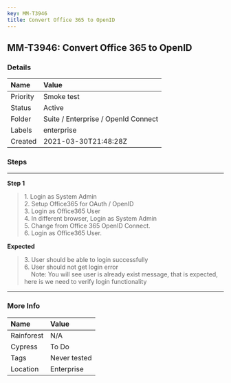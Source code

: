 ```yaml
---
key: MM-T3946
title: Convert Office 365 to OpenID
---
```


## MM-T3946: Convert Office 365 to OpenID

### Details

| Name     | Value                               |
| :------- | :---------------------------------- |
| Priority | Smoke test                          |
| Status   | Active                              |
| Folder   | Suite / Enterprise / OpenId Connect |
| Labels   | enterprise                          |
| Created  | 2021-03-30T21:48:28Z                |

### Steps

<hr/>

**Step 1**

> <article>1. Login as System Admin<br>2. Setup Office365 for OAuth / OpenID<br>3. Login as Office365 User<br>4. In different browser, Login as System Admin<br>5. Change from Office 365 OpenID Connect.<br>6. Login as Office365 User.</article>

**Expected**

> <article>3. User should be able to login successfully<br>6. User should not get login error<br>&nbsp; &nbsp; Note: You will see user is already exist message, that is expected, here is we need to verify login functionality&nbsp;</article>

<hr/>

### More Info

| Name       | Value        |
| :--------- | :----------- |
| Rainforest | N/A          |
| Cypress    | To Do        |
| Tags       | Never tested |
| Location   | Enterprise   |
